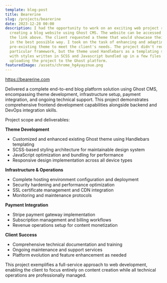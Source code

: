```yaml
---
template: blog-post
title: Bearerine
slug: /projects/bearerine
date: 2023-12-28 00:00
description: I had the opportunity to work on an exciting web project recently,
  creating a blog website using Ghost CMS. The website can be accessed through
  the link above. The client requested a theme that would showcase their content
  in the best possible way. I took on the task of enhancing and adapting a
  pre-existing theme to meet the client's needs. The project didn't require any
  particular framework, but the theme used Handlebars as a templating system
  with styles written in SCSS and Javascript bundled up in a few files before
  uploading the project to the Ghost platform.
featuredImage: /assets/chrome_hg4yayznue.png
---
```

<https://bearerine.com>

Delivered a complete end-to-end blog platform solution using Ghost CMS, encompassing theme development, infrastructure setup, payment integration, and ongoing technical support. This project demonstrates comprehensive frontend development capabilities alongside backend and DevOps integration skills.

Project scope and deliverables:

**Theme Development**
- Customized and enhanced existing Ghost theme using Handlebars templating
- SCSS-based styling architecture for maintainable design system
- JavaScript optimization and bundling for performance
- Responsive design implementation across all device types

**Infrastructure & Operations**
- Complete hosting environment configuration and deployment
- Security hardening and performance optimization
- SSL certificate management and CDN integration
- Monitoring and maintenance protocols

**Payment Integration**
- Stripe payment gateway implementation
- Subscription management and billing workflows
- Revenue operations setup for content monetization

**Client Success**
- Comprehensive technical documentation and training
- Ongoing maintenance and support services
- Platform evolution and feature enhancement as needed

This project exemplifies a full-service approach to web development, enabling the client to focus entirely on content creation while all technical operations are professionally managed.
